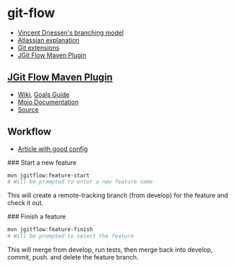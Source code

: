 # git-flow

* [Vincent Driessen's branching model](http://nvie.com/posts/a-successful-git-branching-model/)
* [Atlassian explanation](https://www.atlassian.com/git/tutorials/comparing-workflows/gitflow-workflow)
* [Git extensions](https://github.com/nvie/gitflow)
* [JGit Flow Maven Plugin](http://jgitflow.bitbucket.org/)

## [JGit Flow Maven Plugin](http://jgitflow.bitbucket.org/)

* [Wiki](https://bitbucket.org/atlassian/jgit-flow/wiki/Home),
  [Goals Guide](https://bitbucket.org/atlassian/jgit-flow/wiki/goals.wiki)
* [Mojo Documentation](http://jgitflow.bitbucket.org/plugin-info.html)
* [Source](https://bitbucket.org/atlassian/jgit-flow/src)

## Workflow

* [Article with good config](http://george-stathis.com/2013/11/09/painless-maven-project-releases-with-maven-gitflow-plugin/)

### Start a new feature
```bash
mvn jgitflow:feature-start
# Will be prompted to enter a new feature name
```
This will create a remote-tracking branch (from develop) for the feature and check it out.

### Finish a feature
```bash
mvn jgitflow:feature-finish
# Will be prompted to select the feature
```
This will merge from develop, run tests, then merge back into develop, commit, push. and delete the feature branch.


